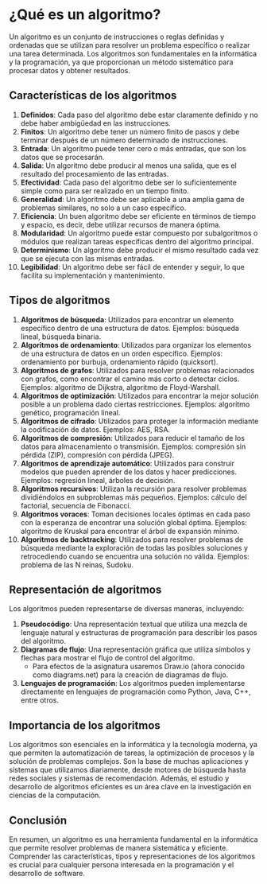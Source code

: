 # ¿Qué es un algoritmo?

Un algoritmo es un conjunto de instrucciones o reglas definidas y ordenadas que se utilizan para resolver un problema
específico o realizar una tarea determinada. Los algoritmos son fundamentales en la informática y la programación, ya
que proporcionan un método sistemático para procesar datos y obtener resultados.

## Características de los algoritmos

1. **Definidos**: Cada paso del algoritmo debe estar claramente definido y no debe haber ambigüedad en las
   instrucciones.
2. **Finitos**: Un algoritmo debe tener un número finito de pasos y debe terminar después de un número determinado de
   instrucciones.
3. **Entrada**: Un algoritmo puede tener cero o más entradas, que son los datos que se procesarán.
4. **Salida**: Un algoritmo debe producir al menos una salida, que es el resultado del procesamiento de las entradas.
5. **Efectividad**: Cada paso del algoritmo debe ser lo suficientemente simple como para ser realizado en un tiempo
   finito.
6. **Generalidad**: Un algoritmo debe ser aplicable a una amplia gama de problemas similares, no solo a un caso
   específico.
7. **Eficiencia**: Un buen algoritmo debe ser eficiente en términos de tiempo y espacio, es decir, debe utilizar
   recursos de manera óptima.
8. **Modularidad**: Un algoritmo puede estar compuesto por subalgoritmos o módulos que realizan tareas específicas
   dentro del algoritmo principal.
9. **Determinismo**: Un algoritmo debe producir el mismo resultado cada vez que se ejecuta con las mismas entradas.
10. **Legibilidad**: Un algoritmo debe ser fácil de entender y seguir, lo que facilita su implementación y
    mantenimiento.

## Tipos de algoritmos

1. **Algoritmos de búsqueda**: Utilizados para encontrar un elemento específico dentro de una estructura de datos.
   Ejemplos: búsqueda lineal, búsqueda binaria.
2. **Algoritmos de ordenamiento**: Utilizados para organizar los elementos de una estructura de datos en un orden
   específico. Ejemplos: ordenamiento por burbuja, ordenamiento rápido (quicksort).
3. **Algoritmos de grafos**: Utilizados para resolver problemas relacionados con grafos, como encontrar el camino más
   corto o detectar ciclos. Ejemplos: algoritmo de Dijkstra, algoritmo de Floyd-Warshall.
4. **Algoritmos de optimización**: Utilizados para encontrar la mejor solución posible a un problema dado ciertas
   restricciones. Ejemplos: algoritmo genético, programación lineal.
5. **Algoritmos de cifrado**: Utilizados para proteger la información mediante la codificación de datos. Ejemplos: AES,
   RSA.
6. **Algoritmos de compresión**: Utilizados para reducir el tamaño de los datos para almacenamiento o transmisión.
   Ejemplos:
   compresión sin pérdida (ZIP), compresión con pérdida (JPEG).
7. **Algoritmos de aprendizaje automático**: Utilizados para construir modelos que pueden aprender de los datos y hacer
   predicciones. Ejemplos: regresión lineal, árboles de decisión.
8. **Algoritmos recursivos**: Utilizan la recursión para resolver problemas dividiéndolos en subproblemas más pequeños.
   Ejemplos: cálculo del factorial, secuencia de Fibonacci.
9. **Algoritmos voraces**: Toman decisiones locales óptimas en cada paso con la esperanza de encontrar una solución
   global óptima. Ejemplos: algoritmo de Kruskal para encontrar el árbol de expansión mínimo.
10. **Algoritmos de backtracking**: Utilizados para resolver problemas de búsqueda mediante la exploración de todas las
    posibles soluciones y retrocediendo cuando se encuentra una solución no válida. Ejemplos: problema de las N reinas,
    Sudoku.

## Representación de algoritmos

Los algoritmos pueden representarse de diversas maneras, incluyendo:

1. **Pseudocódigo**: Una representación textual que utiliza una mezcla de lenguaje natural y estructuras de programación
   para describir los pasos del algoritmo.
2. **Diagramas de flujo**: Una representación gráfica que utiliza símbolos y flechas para mostrar el flujo de control
   del algoritmo.
    - Para efectos de la asignatura usaremos Draw.io (ahora conocido como diagrams.net) para la creación de diagramas de
      flujo.
3. **Lenguajes de programación**: Los algoritmos pueden implementarse directamente en lenguajes de programación como
   Python,
   Java, C++, entre otros.

## Importancia de los algoritmos

Los algoritmos son esenciales en la informática y la tecnología moderna, ya que permiten la automatización de tareas,
la optimización de procesos y la solución de problemas complejos. Son la base de muchas aplicaciones y sistemas que
utilizamos diariamente, desde motores de búsqueda hasta redes sociales y sistemas de recomendación. Además, el estudio y
desarrollo de algoritmos eficientes es un área clave en la investigación en ciencias de la computación.

## Conclusión

En resumen, un algoritmo es una herramienta fundamental en la informática que permite resolver problemas de manera
sistemática y eficiente. Comprender las características, tipos y representaciones de los algoritmos
es crucial para cualquier persona interesada en la programación y el desarrollo de software.